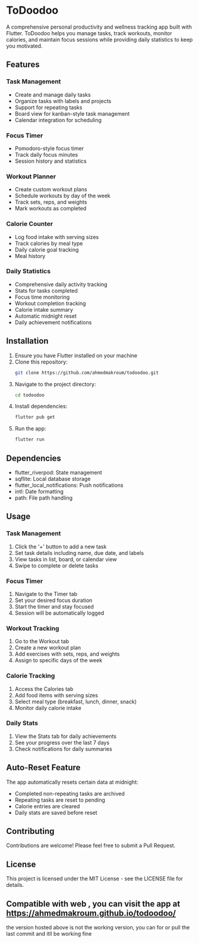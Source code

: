 # ToDoodoo

A comprehensive personal productivity and wellness tracking app built with Flutter. ToDoodoo helps you manage tasks, track workouts, monitor calories, and maintain focus sessions while providing daily statistics to keep you motivated.

## Features

### Task Management
- Create and manage daily tasks
- Organize tasks with labels and projects
- Support for repeating tasks
- Board view for kanban-style task management
- Calendar integration for scheduling

### Focus Timer
- Pomodoro-style focus timer
- Track daily focus minutes
- Session history and statistics

### Workout Planner
- Create custom workout plans
- Schedule workouts by day of the week
- Track sets, reps, and weights
- Mark workouts as completed

### Calorie Counter
- Log food intake with serving sizes
- Track calories by meal type
- Daily calorie goal tracking
- Meal history

### Daily Statistics
- Comprehensive daily activity tracking
- Stats for tasks completed
- Focus time monitoring
- Workout completion tracking
- Calorie intake summary
- Automatic midnight reset
- Daily achievement notifications

## Installation

1. Ensure you have Flutter installed on your machine
2. Clone this repository:
   ```bash
   git clone https://github.com/ahmedmakroum/todoodoo.git
   ```
3. Navigate to the project directory:
   ```bash
   cd todoodoo
   ```
4. Install dependencies:
   ```bash
   flutter pub get
   ```
5. Run the app:
   ```bash
   flutter run
   ```

## Dependencies

- flutter_riverpod: State management
- sqflite: Local database storage
- flutter_local_notifications: Push notifications
- intl: Date formatting
- path: File path handling

## Usage

### Task Management
1. Click the '+' button to add a new task
2. Set task details including name, due date, and labels
3. View tasks in list, board, or calendar view
4. Swipe to complete or delete tasks

### Focus Timer
1. Navigate to the Timer tab
2. Set your desired focus duration
3. Start the timer and stay focused
4. Session will be automatically logged

### Workout Tracking
1. Go to the Workout tab
2. Create a new workout plan
3. Add exercises with sets, reps, and weights
4. Assign to specific days of the week

### Calorie Tracking
1. Access the Calories tab
2. Add food items with serving sizes
3. Select meal type (breakfast, lunch, dinner, snack)
4. Monitor daily calorie intake

### Daily Stats
1. View the Stats tab for daily achievements
2. See your progress over the last 7 days
3. Check notifications for daily summaries

## Auto-Reset Feature

The app automatically resets certain data at midnight:
- Completed non-repeating tasks are archived
- Repeating tasks are reset to pending
- Calorie entries are cleared
- Daily stats are saved before reset

## Contributing

Contributions are welcome! Please feel free to submit a Pull Request.

## License

This project is licensed under the MIT License - see the LICENSE file for details.


## Compatible with web , you can visit the app at https://ahmedmakroum.github.io/todoodoo/




the version hosted above is not the working version, you can for or pull the last commit and itll be working fine 
